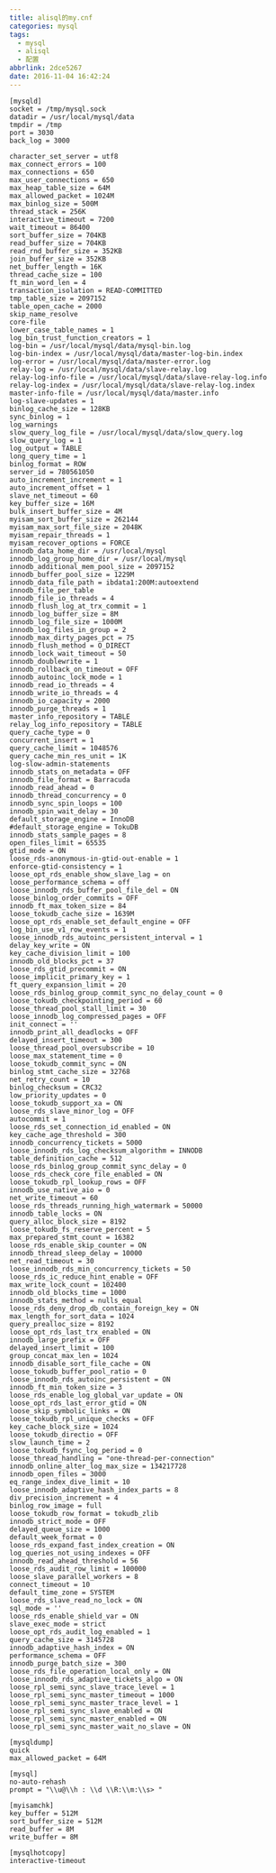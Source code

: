 ```yaml
---
title: alisql的my.cnf
categories: mysql
tags:
  - mysql
  - alisql
  - 配置
abbrlink: 2dce5267
date: 2016-11-04 16:42:24
---
```


	
	
	[mysqld]
	socket = /tmp/mysql.sock
	datadir = /usr/local/mysql/data
	tmpdir = /tmp
	port = 3030
	back_log = 3000
<!--more-->
	character_set_server = utf8
	max_connect_errors = 100
	max_connections = 650
	max_user_connections = 650
	max_heap_table_size = 64M
	max_allowed_packet = 1024M
	max_binlog_size = 500M
	thread_stack = 256K
	interactive_timeout = 7200
	wait_timeout = 86400
	sort_buffer_size = 704KB
	read_buffer_size = 704KB
	read_rnd_buffer_size = 352KB
	join_buffer_size = 352KB
	net_buffer_length = 16K
	thread_cache_size = 100
	ft_min_word_len = 4
	transaction_isolation = READ-COMMITTED
	tmp_table_size = 2097152
	table_open_cache = 2000
	skip_name_resolve
	core-file
	lower_case_table_names = 1
	log_bin_trust_function_creators = 1
	log-bin = /usr/local/mysql/data/mysql-bin.log
	log-bin-index = /usr/local/mysql/data/master-log-bin.index
	log-error = /usr/local/mysql/data/master-error.log
	relay-log = /usr/local/mysql/data/slave-relay.log
	relay-log-info-file = /usr/local/mysql/data/slave-relay-log.info
	relay-log-index = /usr/local/mysql/data/slave-relay-log.index
	master-info-file = /usr/local/mysql/data/master.info
	log-slave-updates = 1
	binlog_cache_size = 128KB
	sync_binlog = 1
	log_warnings
	slow_query_log_file = /usr/local/mysql/data/slow_query.log
	slow_query_log = 1
	log_output = TABLE
	long_query_time = 1
	binlog_format = ROW
	server_id = 780561050
	auto_increment_increment = 1
	auto_increment_offset = 1
	slave_net_timeout = 60
	key_buffer_size = 16M
	bulk_insert_buffer_size = 4M
	myisam_sort_buffer_size = 262144
	myisam_max_sort_file_size = 2048K
	myisam_repair_threads = 1
	myisam_recover_options = FORCE
	innodb_data_home_dir = /usr/local/mysql
	innodb_log_group_home_dir = /usr/local/mysql
	innodb_additional_mem_pool_size = 2097152
	innodb_buffer_pool_size = 1229M
	innodb_data_file_path = ibdata1:200M:autoextend
	innodb_file_per_table
	innodb_file_io_threads = 4
	innodb_flush_log_at_trx_commit = 1
	innodb_log_buffer_size = 8M
	innodb_log_file_size = 1000M
	innodb_log_files_in_group = 2
	innodb_max_dirty_pages_pct = 75
	innodb_flush_method = O_DIRECT
	innodb_lock_wait_timeout = 50
	innodb_doublewrite = 1
	innodb_rollback_on_timeout = OFF
	innodb_autoinc_lock_mode = 1
	innodb_read_io_threads = 4
	innodb_write_io_threads = 4
	innodb_io_capacity = 2000
	innodb_purge_threads = 1
	master_info_repository = TABLE
	relay_log_info_repository = TABLE
	query_cache_type = 0
	concurrent_insert = 1
	query_cache_limit = 1048576
	query_cache_min_res_unit = 1K
	log-slow-admin-statements
	innodb_stats_on_metadata = OFF
	innodb_file_format = Barracuda
	innodb_read_ahead = 0
	innodb_thread_concurrency = 0
	innodb_sync_spin_loops = 100
	innodb_spin_wait_delay = 30
	default_storage_engine = InnoDB
	#default_storage_engine = TokuDB
	innodb_stats_sample_pages = 8
	open_files_limit = 65535
	gtid_mode = ON
	loose_rds-anonymous-in-gtid-out-enable = 1
	enforce-gtid-consistency = 1
	loose_opt_rds_enable_show_slave_lag = on
	loose_performance_schema = off
	loose_innodb_rds_buffer_pool_file_del = ON
	loose_binlog_order_commits = OFF
	innodb_ft_max_token_size = 84
	loose_tokudb_cache_size = 1639M
	loose_opt_rds_enable_set_default_engine = OFF
	log_bin_use_v1_row_events = 1
	loose_innodb_rds_autoinc_persistent_interval = 1
	delay_key_write = ON
	key_cache_division_limit = 100
	innodb_old_blocks_pct = 37
	loose_rds_gtid_precommit = ON
	loose_implicit_primary_key = 1
	ft_query_expansion_limit = 20
	loose_rds_binlog_group_commit_sync_no_delay_count = 0
	loose_tokudb_checkpointing_period = 60
	loose_thread_pool_stall_limit = 30
	loose_innodb_log_compressed_pages = OFF
	init_connect = ''
	innodb_print_all_deadlocks = OFF
	delayed_insert_timeout = 300
	loose_thread_pool_oversubscribe = 10
	loose_max_statement_time = 0
	loose_tokudb_commit_sync = ON
	binlog_stmt_cache_size = 32768
	net_retry_count = 10
	binlog_checksum = CRC32
	low_priority_updates = 0
	loose_tokudb_support_xa = ON
	loose_rds_slave_minor_log = OFF
	autocommit = 1
	loose_rds_set_connection_id_enabled = ON
	key_cache_age_threshold = 300
	innodb_concurrency_tickets = 5000
	loose_innodb_rds_log_checksum_algorithm = INNODB
	table_definition_cache = 512
	loose_rds_binlog_group_commit_sync_delay = 0
	loose_rds_check_core_file_enabled = ON
	loose_tokudb_rpl_lookup_rows = OFF
	innodb_use_native_aio = 0
	net_write_timeout = 60
	loose_rds_threads_running_high_watermark = 50000
	innodb_table_locks = ON
	query_alloc_block_size = 8192
	loose_tokudb_fs_reserve_percent = 5
	max_prepared_stmt_count = 16382
	loose_rds_enable_skip_counter = ON
	innodb_thread_sleep_delay = 10000
	net_read_timeout = 30
	loose_innodb_rds_min_concurrency_tickets = 50
	loose_rds_ic_reduce_hint_enable = OFF
	max_write_lock_count = 102400
	innodb_old_blocks_time = 1000
	innodb_stats_method = nulls_equal
	loose_rds_deny_drop_db_contain_foreign_key = ON
	max_length_for_sort_data = 1024
	query_prealloc_size = 8192
	loose_opt_rds_last_trx_enabled = ON
	innodb_large_prefix = OFF
	delayed_insert_limit = 100
	group_concat_max_len = 1024
	innodb_disable_sort_file_cache = ON
	loose_tokudb_buffer_pool_ratio = 0
	loose_innodb_rds_autoinc_persistent = ON
	innodb_ft_min_token_size = 3
	loose_rds_enable_log_global_var_update = ON
	loose_opt_rds_last_error_gtid = ON
	loose_skip_symbolic_links = ON
	loose_tokudb_rpl_unique_checks = OFF
	key_cache_block_size = 1024
	loose_tokudb_directio = OFF
	slow_launch_time = 2
	loose_tokudb_fsync_log_period = 0
	loose_thread_handling = "one-thread-per-connection"
	innodb_online_alter_log_max_size = 134217728
	innodb_open_files = 3000
	eq_range_index_dive_limit = 10
	loose_innodb_adaptive_hash_index_parts = 8
	div_precision_increment = 4
	binlog_row_image = full
	loose_tokudb_row_format = tokudb_zlib
	innodb_strict_mode = OFF
	delayed_queue_size = 1000
	default_week_format = 0
	loose_rds_expand_fast_index_creation = ON
	log_queries_not_using_indexes = OFF
	innodb_read_ahead_threshold = 56
	loose_rds_audit_row_limit = 100000
	loose_slave_parallel_workers = 8
	connect_timeout = 10
	default_time_zone = SYSTEM
	loose_rds_slave_read_no_lock = ON
	sql_mode = ''
	loose_rds_enable_shield_var = ON
	slave_exec_mode = strict
	loose_opt_rds_audit_log_enabled = 1
	query_cache_size = 3145728
	innodb_adaptive_hash_index = ON
	performance_schema = OFF
	innodb_purge_batch_size = 300
	loose_rds_file_operation_local_only = ON
	loose_innodb_rds_adaptive_tickets_algo = ON
	loose_rpl_semi_sync_slave_trace_level = 1
	loose_rpl_semi_sync_master_timeout = 1000
	loose_rpl_semi_sync_master_trace_level = 1
	loose_rpl_semi_sync_slave_enabled = ON
	loose_rpl_semi_sync_master_enabled = ON
	loose_rpl_semi_sync_master_wait_no_slave = ON

	[mysqldump]
	quick
	max_allowed_packet = 64M

	[mysql]
	no-auto-rehash
	prompt = "\\u@\\h : \\d \\R:\\m:\\s> "

	[myisamchk]
	key_buffer = 512M
	sort_buffer_size = 512M
	read_buffer = 8M
	write_buffer = 8M

	[mysqlhotcopy]
	interactive-timeout
